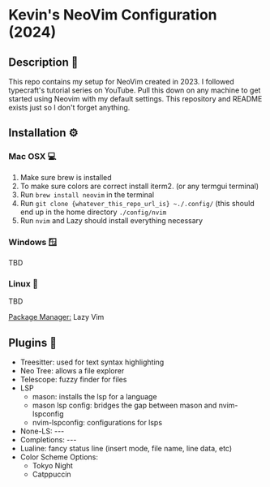 # Kevin's NeoVim Configuration (2024)

## Description 📝
This repo contains my setup for NeoVim created in 2023. I followed typecraft's tutorial series on YouTube.
Pull this down on any machine to get started using Neovim with my default settings. This repository and README
exists just so I don't forget anything.

## Installation ⚙️

### Mac OSX 💻
1. Make sure brew is installed
2. To make sure colors are correct install iterm2. (or any termgui terminal)
3. Run `brew install neovim` in the terminal
4. Run `git clone {whatever_this_repo_url_is} ~./.config/` (this should end up in the home directory `./config/nvim`
5. Run `nvim` and Lazy should install everything necessary

### Windows 🪟
TBD

### Linux 🐧
TBD

<u>Package Manager:</u> Lazy Vim


## Plugins 🔌
- Treesitter: used for text syntax highlighting
- Neo Tree: allows a file explorer
- Telescope: fuzzy finder for files
- LSP
    - mason: installs the lsp for a language
    - mason lsp config: bridges the gap between mason and nvim-lspconfig
    - nvim-lspconfig: configurations for lsps
- None-LS: ---
- Completions: ---
- Lualine: fancy status line (insert mode, file name, line data, etc)
- Color Scheme Options: 
    - Tokyo Night
    - Catppuccin
